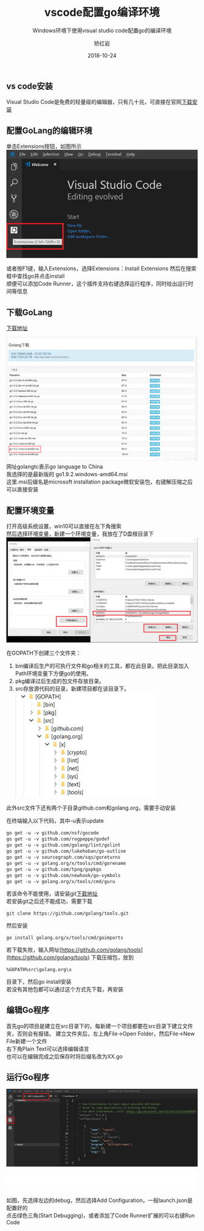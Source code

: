 ﻿---
layout:     post
title:      vscode配置go编译环境
subtitle:   Windows环境下使用visual studio code配置go的编译环境
date:       2018-10-24
author:     矫红岩
header-img: img/go-bg.png
catalog: true
tags:
    - Go
---

## vs code安装
Visual Studio Code是免费的轻量级的编辑器，只有几十兆，可直接在官网[下载安装](https://code.visualstudio.com/Download)
## 配置GoLang的编辑环境
单击Extensions按钮，如图所示
![image](https://github.com/HongyanJiao/HongyanJiao.github.io/blob/master/img/vs-code.png?raw=true)

或者按F1键，输入Extensions，选择Extensions：Install Extensions
然后在搜索框中查找go并点击install<br />
顺便可以添加Code Runner，这个插件支持右键选择运行程序，同时给出运行时间等信息<br />

## 下载GoLang

[下载地址](https://www.golangtc.com/download) <br />


![image](https://github.com/HongyanJiao/HongyanJiao.github.io/blob/master/img/go-download.png?raw=true)
网址golangtc表示go language to China<br />
我选择的是最新版的 go1.9.2.windows-amd64.msi <br />
这里.msi后缀名是microsoft installation package微软安装包，右键解压缩之后可以直接安装<br />

## 配置环境变量
打开高级系统设置，win10可以直接在左下角搜索<br />
然后选择环境变量，新建一个环境变量，我放在了D盘根目录下
![image](https://github.com/HongyanJiao/HongyanJiao.github.io/blob/master/img/go-env.png?raw=true)

在GOPATH下创建三个文件夹：

1. bin编译后生产的可执行文件和go相关的工具，都在此目录。把此目录加入Path环境变量下方便go的使用。
2. pkg编译过后生成的包文件存放目录。
3. src存放源代码的目录，新建项目都在该目录下。
![image](https://github.com/HongyanJiao/HongyanJiao.github.io/blob/master/img/go-path.png?raw=true)

此外src文件下还有两个子目录github.com和golang.org，需要手动安装<br />

在终端输入以下代码，其中-u表示update

```
go get -u -v github.com/nsf/gocode
go get -u -v github.com/rogpeppe/godef
go get -u -v github.com/golang/lint/golint
go get -u -v github.com/lukehoban/go-outline
go get -u -v sourcegraph.com/sqs/goreturns
go get -u -v golang.org/x/tools/cmd/gorename
go get -u -v github.com/tpng/gopkgs
go get -u -v github.com/newhook/go-symbols
go get -u -v golang.org/x/tools/cmd/guru
```
若该命令不能使用，请安装git[下载地址](https://gitforwindows.org/)<br />
若安装git之后还不能成功，需要下载

```
git clone https://github.com/golang/tools.git
```
然后安装

```
go install golang.org/x/tools/cmd/goimports
```
若下载失败，输入网址[https://github.com/golang/tools](https://github.com/golang/tools)
下载压缩包，放到

```
%GOPATH%src\golang.org\x
```
目录下，然后go install安装<br />
若没有其他包都可以通过这个方式先下载，再安装

## 编辑Go程序
首先go的项目是建立在src目录下的，每新建一个项目都要在src目录下建立文件夹，否则会有报错。
建立文件夹后，左上角File->Open Folder，然后File->New File新建一个文件<br />
右下角Plain Text可以选择编辑语言<br />
也可以在编辑完成之后保存时将后缀名改为XX.go
## 运行Go程序
![image](https://github.com/HongyanJiao/HongyanJiao.github.io/blob/master/img/go-debug.png?raw=true)

如图，先选择左边的debug，然后选择Add Configuration，一般launch.json是配置好的<br />
点击绿色三角(Start Debugging)，或者添加了Code Runner扩展的可以右键Run Code



